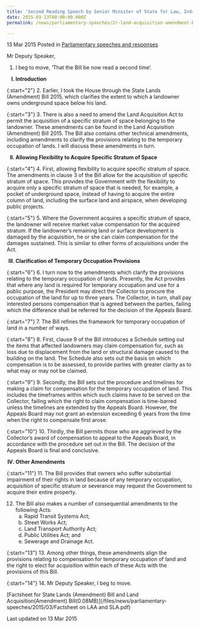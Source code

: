 ```yaml
---
title: 'Second Reading Speech by Senior Minister of State for Law, Indranee Rajah SC, on the Land Acquisition (Amendment) Bill 2015'
date: 2015-03-13T00:00:00.000Z
permalink: /news/parliamentary-speeches/2r-land-acquisition-amendment-bill-2015/

---
```



13 Mar 2015 Posted in [Parliamentary speeches and responses](/news/parliamentary-speeches)

Mr Deputy Speaker,

1. I beg to move, ‘That the Bill be now read a second time’. 

<ol style="list-style-type: upper-roman; font-weight:bold;">
<li>Introduction</li>
</ol>

{:start="2"}
2. Earlier, I took the House through the State Lands (Amendment) Bill 2015, which clarifies the extent to which a landowner owns underground space below his land.

{:start="3"}
3. There is also a need to amend the Land Acquisition Act to permit the acquisition of a specific stratum of space belonging to the landowner. These amendments can be found in the Land Acquisition (Amendment) Bill 2015. The Bill also contains other technical amendments, including amendments to clarify the provisions relating to the temporary occupation of lands. I will discuss these amendments in turn. 


<ol start="2" style="list-style-type: upper-roman; font-weight:bold;">
<li>Allowing Flexibility to Acquire Specific Stratum of Space</li>
</ol>



{:start="4"}
4. First, allowing flexibility to acquire specific stratum of space. The amendments in clause 3 of the Bill allow for the acquisition of specific stratum of space. This provides the Government with the flexibility to acquire only a specific stratum of space that is needed, for example, a pocket of underground space, instead of having to acquire the entire column of land, including the surface land and airspace, when developing public projects. 

{:start="5"}
5. Where the Government acquires a specific stratum of space, the landowner will receive market value compensation for the acquired stratum. If the landowner’s remaining land or surface development is damaged by the acquisition, he or she can claim compensation for the damages sustained. This is similar to other forms of acquisitions under the Act. 

<ol start="3" style="list-style-type: upper-roman; font-weight:bold;">
<li>Clarification of Temporary Occupation Provisions</li>
</ol>

{:start="6"}
6. I turn now to the amendments which clarify the provisions relating to the temporary occupation of lands. Presently, the Act provides that where any land is required for temporary occupation and use for a public purpose, the President may direct the Collector to procure the occupation of the land for up to three years. The Collector, in turn, shall pay interested persons compensation that is agreed between the parties, failing which the difference shall be referred for the decision of the Appeals Board.

{:start="7"}
7. The Bill refines the framework for temporary occupation of land in a number of ways. 

{:start="8"}
8. First, clause 9 of the Bill introduces a Schedule setting out the items that affected landowners may claim compensation for, such as loss due to displacement from the land or structural damage caused to the building on the land. The Schedule also sets out the basis on which compensation is to be assessed, to provide parties with greater clarity as to what may or may not be claimed. 

{:start="9"}
9. Secondly, the Bill sets out the procedure and timelines for making a claim for compensation for the temporary occupation of land. This includes the timeframes within which such claims have to be served on the Collector, failing which the right to claim compensation is time-barred unless the timelines are extended by the Appeals Board. However, the Appeals Board may not grant an extension exceeding 6 years from the time when the right to compensate first arose. 

{:start="10"}
10. Thirdly, the Bill permits those who are aggrieved by the Collector’s award of compensation to appeal to the Appeals Board, in accordance with the procedure set out in the Bill. The decision of the Appeals Board is final and conclusive.

<ol start="4" style="list-style-type: upper-roman; font-weight:bold;">
<li>Other Amendments</li>
</ol>

{:start="11"}
11. The Bill provides that owners who suffer substantial impairment of their rights in land because of any temporary occupation, acquisition of specific stratum or severance may request the Government to acquire their entire property. 


<ol start="12">
<li> The Bill also makes a number of consequential amendments to the following Acts:

<ol style="list-style-type: lower-alpha">
<li>Rapid Transit Systems Act; </li>
<li>Street Works Act; </li>
<li>Land Transport Authority Act; </li> 
<li>Public Utilities Act; and </li>
<li>Sewerage and Drainage Act. </li>

</ol>

</li>
</ol>



{:start="13"}
13. Among other things, these amendments align the provisions relating to compensation for temporary occupation of land and the right to elect for acquisition within each of these Acts with the provisions of this Bill. 

{:start="14"}
14. Mr Deputy Speaker, I beg to move.

[Factsheet for State Lands (Amendment) Bill and Land Acquisition(Amendment) Bill(0.08MB)](/files/news/parliamentary-speeches/2015/03/Factsheet on LAA and SLA.pdf)

<p class="right-side-updated">Last updated on 13 Mar 2015</p> 

